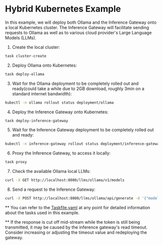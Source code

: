 # Hybrid Kubernetes Example

In this example, we will deploy both Ollama and the Inference Gateway onto a local Kubernetes cluster. The Inference Gateway will facilitate sending requests to Ollama as well as to various cloud provider's Large Language Models (LLMs).

1. Create the local cluster:

```bash
task cluster-create
```

2. Deploy Ollama onto Kubernetes:

```bash
task deploy-ollama
```

3. Wait for the Ollama deployment to be completely rolled out and ready(could take a while due to 2GB download, roughly 3min on a standard internet bandwidth):

```bash
kubectl -n ollama rollout status deployment/ollama
```

4. Deploy the Inference Gateway onto Kubernetes:

```bash
task deploy-inference-gateway
```

5. Wait for the Inference Gateway deployment to be completely rolled out and ready:

```bash
kubectl -n inference-gateway rollout status deployment/inference-gateway
```

6. Proxy the Inference Gateway, to access it locally:

```bash
task proxy
```

7. Check the available Ollama local LLMs:

```bash
curl -X GET http://localhost:8080/llms/ollama/v1/models
```

8. Send a request to the Inference Gateway:

```bash
curl -X POST http://localhost:8080/llms/ollama/api/generate -d '{"model": "phi3:3.8b", "prompt": "Why is the sky blue? keep it short and concise."}'
```

\*\* You can refer to the [Taskfile.yaml](./Taskfile.yaml) at any point for detailed information about the tasks used in this example.

\*\* If the response is cut off mid-stream while the token is still being transmitted, it may be caused by the inference gateway's read timeout. Consider increasing or adjusting the timeout value and redeploying the gateway.
